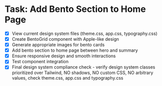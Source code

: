 # Task: Add Bento Section to Home Page

- [x] View current design system files (theme.css, app.css, typography.css)
- [x] Create BentoGrid component with Apple-like design
- [x] Generate appropriate images for bento cards
- [x] Add bento section to home page between hero and summary
- [x] Ensure responsive design and smooth interactions
- [x] Test component integration
- [x] Final design system compliance check - verify design system classes prioritized over Tailwind, NO shadows, NO custom CSS, NO arbitrary values, check theme.css, app.css and typography.css